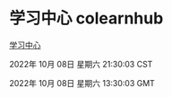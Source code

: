 # 学习中心 colearnhub
[学习中心](http://27.19.33.125:56308/colearnhub/)

2022年 10月 08日 星期六 21:30:03 CST

2022年 10月 08日 星期六 13:30:03 GMT
